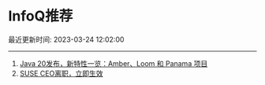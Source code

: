 # InfoQ推荐

最近更新时间: 2023-03-24 12:02:00

--- 
1. [Java 20发布，新特性一览：Amber、Loom 和 Panama 项目](https://www.infoq.cn/article/SZXNxA7DaBzCddCNAUxG) 
2. [SUSE CEO离职，立即生效](https://www.infoq.cn/article/WiNrWV5QrqayNtSGGjFw) 
